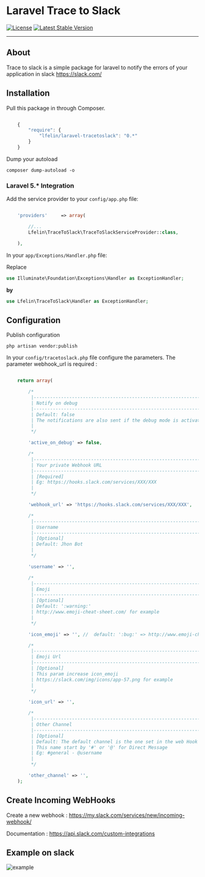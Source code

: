 Laravel Trace to Slack
======================
[![License](https://poser.pugx.org/lfelin/laravel-tracetoslack/license)](https://packagist.org/packages/lfelin/laravel-tracetoslack)
[![Latest Stable Version](https://poser.pugx.org/lfelin/laravel-tracetoslack/v/stable)](https://packagist.org/packages/lfelin/laravel-tracetoslack)
___
## About
Trace to slack is a simple package for laravel to notify the errors of your application in slack https://slack.com/

## Installation

Pull this package in through Composer.

```js

    {
        "require": {
            "lfelin/laravel-tracetoslack": "0.*"
        }
    }

```

Dump your autoload
```
composer dump-autoload -o
```


### Laravel 5.* Integration

Add the service provider to your `config/app.php` file:

```php

    'providers'     => array(

        //...
        Lfelin\TraceToSlack\TraceToSlackServiceProvider::class,

    ),

```

In your `app/Exceptions/Handler.php` file:

Replace

```php
use Illuminate\Foundation\Exceptions\Handler as ExceptionHandler;
```


**by**

```php
use Lfelin\TraceToSlack\Handler as ExceptionHandler;
```

## Configuration

Publish configuration

```
php artisan vendor:publish
```

In your `config/tracetoslack.php` file configure the parameters. The parameter webhook_url is required :

```php

    return array(

        /*
         |--------------------------------------------------------------------------
         | Notify on debug
         |--------------------------------------------------------------------------
         | Default: false
         | The notifications are also sent if the debug mode is activated [true]
         |
         */

        'active_on_debug' => false,

        /*
         |--------------------------------------------------------------------------
         | Your private Webhook URL
         |--------------------------------------------------------------------------
         | [Required]
         | Eg: https://hooks.slack.com/services/XXX/XXX
         |
         */

        'webhook_url' => 'https://hooks.slack.com/services/XXX/XXX',

        /*
         |--------------------------------------------------------------------------
         | Username
         |--------------------------------------------------------------------------
         | [Optional]
         | Default: Jhon Bot
         |
         */

        'username' => '',

        /*
         |--------------------------------------------------------------------------
         | Emoji
         |--------------------------------------------------------------------------
         | [Optional]
         | Default: ':warning:'
         | http://www.emoji-cheat-sheet.com/ for example
         |
         */

        'icon_emoji' => '', //  default: ':bug:' => http://www.emoji-cheat-sheet.com/

        /*
         |--------------------------------------------------------------------------
         | Emoji Url
         |--------------------------------------------------------------------------
         | [Optional]
         | This param increase icon_emoji
         | https://slack.com/img/icons/app-57.png for example
         |
         */

        'icon_url' => '',

        /*
         |--------------------------------------------------------------------------
         | Other Channel
         |--------------------------------------------------------------------------
         | [Optional]
         | Default: The default channel is the one set in the web Hook
         | This name start by '#' or '@' for Direct Message
         | Eg: #general - @username
         |
         */

        'other_channel' => '',
    );

```

## Create Incoming WebHooks

Create a new webhook : https://my.slack.com/services/new/incoming-webhook/

Documentation : https://api.slack.com/custom-integrations

## Example on slack
![example](https://cloud.githubusercontent.com/assets/271214/16535835/0f837698-3feb-11e6-92b2-e0bdf74b580a.png)